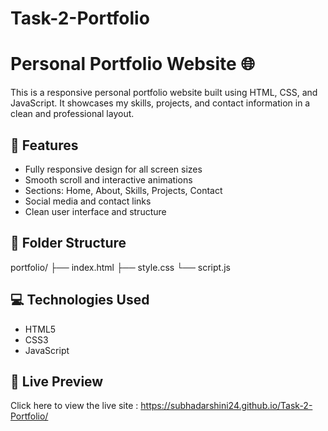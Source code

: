 # Task-2-Portfolio
# Personal Portfolio Website 🌐

This is a responsive personal portfolio website built using HTML, CSS, and JavaScript. It showcases my skills, projects, and contact information in a clean and professional layout.

## 🚀 Features

- Fully responsive design for all screen sizes
- Smooth scroll and interactive animations
- Sections: Home, About, Skills, Projects, Contact
- Social media and contact links
- Clean user interface and structure

## 📁 Folder Structure

portfolio/
├── index.html
├── style.css
└── script.js


## 💻 Technologies Used

- HTML5
- CSS3
- JavaScript

## 🔗 Live Preview

Click here to view the live site : https://subhadarshini24.github.io/Task-2-Portfolio/
